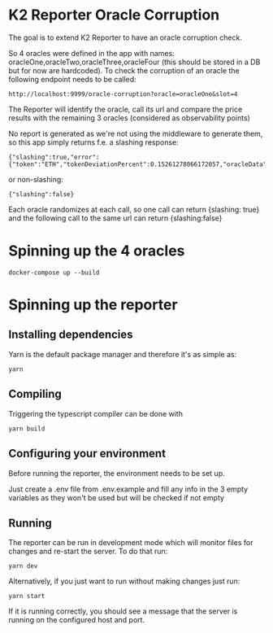 # K2 Reporter Oracle Corruption

The goal is to extend K2 Reporter to have an oracle corruption check.

So 4 oracles were defined in the app with names: oracleOne,oracleTwo,oracleThree,oracleFour (this should be stored in a DB but for now are hardcoded). To check the corruption of an oracle the following endpoint needs to be called:

```
http://localhost:9999/oracle-corruption?oracle=oracleOne&slot=4
```

The Reporter will identify the oracle, call its url and compare the price results with the remaining 3 oracles (considered as observability points)

No report is generated as we're not using the middleware to generate them, so this app simply returns f.e. a slashing response:

```
{"slashing":true,"error":{"token":"ETH","tokenDeviationPercent":0.15261278066172057,"oracleData":"2352.2096142072296","observabilityData":"2348.625311811549"}}
```

or non-slashing:

```
{"slashing":false}
```

Each oracle randomizes at each call, so one call can return {slashing: true} and the following call to the same url can return {slashing:false}

# Spinning up the 4 oracles

```
docker-compose up --build
```

# Spinning up the reporter

## Installing dependencies

Yarn is the default package manager and therefore it's as simple as:

```
yarn
```

## Compiling

Triggering the typescript compiler can be done with

```
yarn build
```

## Configuring your environment

Before running the reporter, the environment needs to be set up.

Just create a .env file from .env.example and fill any info in the 3 empty variables as they won't be used but will be checked if not empty

## Running

The reporter can be run in development mode which will monitor files for changes and re-start the server. To do that
run:

```
yarn dev
```

Alternatively, if you just want to run without making changes just run:

```
yarn start
```

If it is running correctly, you should see a message that the server is running on the configured host and port.
